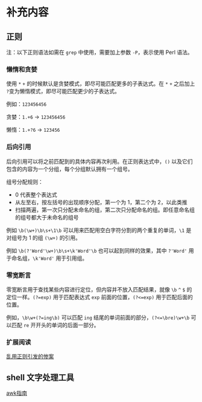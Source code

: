 # 补充内容

## 正则

注：以下正则语法如需在 `grep` 中使用，需要加上参数 `-P`，表示使用 Perl 语法。

### 懒惰和贪婪

使用 `*` `+` 的时候默认是贪婪模式，即尽可能匹配更多的子表达式。在 `*` `+` 之后加上 `?`变为懒惰模式，即尽可能匹配更少的子表达式。

例如：`123456456`

贪婪：`1.+6` -> `123456456`

懒惰：`1.+?6` -> `123456`

### 后向引用

后向引用可以将之前匹配到的具体内容再次利用。在正则表达式中，`()` 以及它们包含的内容为一个分组，每个分组默认拥有一个组号。

组号分配规则：

- 0 代表整个表达式
- 从左至右，按左括号的出现顺序分配，第一个为 1，第二个为 2，以此类推
- 扫描两遍，第一次只分配未命名的组，第二次只分配命名的组。即任意命名组的组号都大于未命名的组号

例如 `\b(\w+)\b\s+\1\b` 可以用来匹配用空白字符分割的两个重复的单词，`\1` 是对组号为 1 的组 `(\w+)` 的引用。

例如 `\b(?'Word'\w+)\b\s+\k'Word'\b` 也可以起到同样的效果，其中 `?'Word'` 用于命名组，`\k'Word'` 用于引用组。                   

### 零宽断言

零宽断言用于查找某些内容进行定位，但内容并不放入匹配结果，就像 `\b` `^` `$` 的定位一样。`(?=exp)` 用于匹配表达式 `exp` 前面的位置，`(?<=exp)` 用于匹配后面的位置。

例如，`\b\w+(?=ing\b)` 可以匹配 `ing` 结尾的单词前面的部分，`(?<=\bre)\w+\b` 可以匹配 `re` 开开头的单词的后面一部分。

### 扩展阅读

[乱用正则引发的惨案](https://zhuanlan.zhihu.com/p/46294360)

## shell 文字处理工具

[awk指南](https://awk.readthedocs.io/en/latest/chapter-one.html)